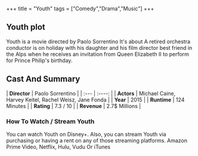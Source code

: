 +++
title = "Youth"
tags = ["Comedy","Drama","Music"]
+++
## Youth plot
Youth is a movie directed by Paolo Sorrentino It's about A retired orchestra conductor is on holiday with his daughter and his film director best friend in the Alps when he receives an invitation from Queen Elizabeth II to perform for Prince Philip's birthday.
## Cast And Summary
| **Director**      | Paolo Sorrentino |
    | :---        |    :----:   |
    |  **Actors** | Michael Caine, Harvey Keitel, Rachel Weisz, Jane Fonda |
    | **Year**   | 2015    |
    |  **Runtime** | 124 Minutes |
    |  **Rating** | 7.3 / 10 | 
    |  **Revenue** | 2.7$ Millions |
### How To Watch / Stream Youth
You can watch Youth on Disney+.
Also, you can stream Youth via purchasing or having a rent on any of those streaming platforms.
Amazon Prime Video, Netflix, Hulu, Vudu Or iTunes